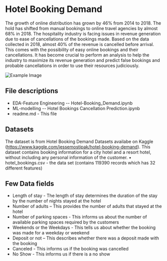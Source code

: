# Hotel Booking Demand
The growth of online distribution has grown by 46% from 2014 to 2018. The hold has shifted from manual bookings to online travel agencies by almost 68% in 2018. The hospitality industry is facing issues in revenue generation due to ease of cancellations of the bookings made. Based on the data collected in 2018, almost 40% of the revenue is cancelled before arrival. This comes with the possibility of easy online bookings and their cancellations. It has become crucial to perform an analysis to help the industry to maximize its revenue generation and predict false bookings and probable cancellations in order to use their resources judiciously.

![Example Image](hotel_booking_pic.PNG)

## File descriptions
- EDA-Feature Engineering -- Hotel-Booking_Demand.ipynb  <br/>
- ML-modelling -- Hotel Bookings Cancellation Prediction.ipynb   <br/>
- readme.md - This file <br/>


## Datasets
The dataset is from Hotel Booking Demand Datasets availabe on Kaggle (https://www.kaggle.com/jessemostipak/hotel-booking-demand). This dataset contains booking information for a city hotel and a resort hotel, without including any personal information of the customer. 
• hotel_bookings.csv - the data set (contains 119390 records which has 32 different features) 


## Few Data fields
- Length of stay - The length of stay determines the duration of the stay by the number of nights stayed at the hotel <br>
- Number of adults – This provides the number of adults that stayed at the hotel <br>
- Number of parking spaces - This informs us about the number of available parking spaces required by the customers <br>
- Weekends or the Weekdays - This tells us about whether the booking was made for a weekday or weekend <br>
- Deposit or not – This describes whether there was a deposit made with the booking <br>
- Canceled - This informs us if the booking was cancelled <br>
- No Show - This informs us if there is a no show


